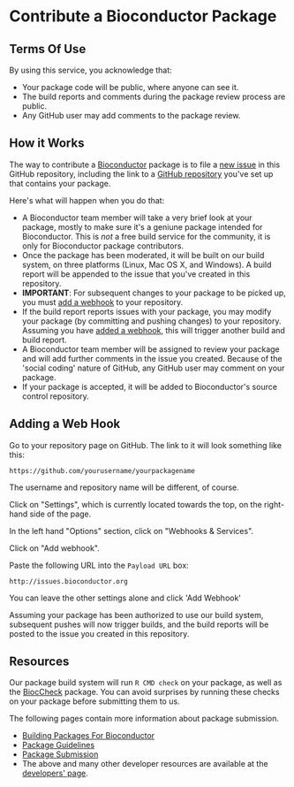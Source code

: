 
# Contribute a Bioconductor Package

## Terms Of Use

By using this service, you acknowledge that:

* Your package code will be public, where anyone can see it.
* The build reports and comments during the package review
  process are public.
* Any GitHub user may add comments to the package review.

## How it Works

The way to contribute a
[Bioconductor](https://bioconductor.org/) package is to
file a [new issue](issues/new) in this GitHub repository,
including the link to a
[GitHub repository](https://help.github.com/articles/create-a-repo/)
you've set up that contains your package.

Here's what will happen when you do that:

* A Bioconductor team member will take a very brief
  look at your package, mostly to make sure it's a
  geniune package intended for Bioconductor.
  This is *not* a free build service for the community,
  it is only for Bioconductor package contributors.
* Once the package has been moderated, it will be built
  on our build system, on three platforms (Linux, Mac OS X,
  and Windows). A build report will be appended to the
  issue that you've created in this repository.
* **IMPORTANT**: For subsequent changes to your package
  to be picked up, you must [add a webhook](#adding-a-web-hook)
  to your repository.
* If the build report reports issues with your package, you
  may modify your package (by committing and pushing changes)
  to your repository. Assuming you have
  [added a webhook](#adding-a-web-hook), this will trigger
  another build and build report.
* A Bioconductor team member will be assigned to review your
  package and will add further comments in the issue you created.
  Because of the 'social coding' nature of GitHub, any GitHub user
  may comment on your package.
* If your package is accepted, it will be added to Bioconductor's
  source control repository.   


 ## Adding a Web Hook

Go to your repository page on GitHub. The link to it will look
something like this:

    https://github.com/yourusername/yourpackagename

The username and repository name will be different, of course.

Click on "Settings", which is currently located towards the top,
on the right-hand side of the page.

In the left hand "Options" section, click on "Webhooks & Services".

Click on "Add webhook".

Paste the following URL into the `Payload URL` box:

    http://issues.bioconductor.org

You can leave the other settings alone and click 'Add Webhook'

Assuming your package has been authorized to use our build system,
subsequent pushes will now trigger builds, and the build reports
will be posted to the issue you created in this repository.

## Resources

Our package build system will run `R CMD check` on your package,
as well as the
[BiocCheck](https://bioconductor.org/packages/devel/bioc/html/BiocCheck.html)
package. You can avoid surprises by running these checks on your
package before submitting them to us.

The following pages contain more information about package submission.

* [Building Packages For Bioconductor](https://bioconductor.org/packages/devel/bioc/html/BiocCheck.html)
* [Package Guidelines](https://bioconductor.org/developers/package-guidelines/)
* [Package Submission](https://bioconductor.org/developers/package-submission/)
* The above and many other developer resources are available
  at the [developers' page](https://bioconductor.org/developers/).
